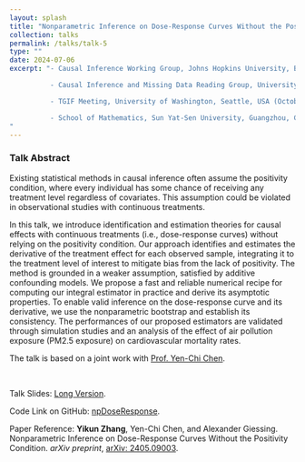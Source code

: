 ```yaml
---
layout: splash
title: "Nonparametric Inference on Dose-Response Curves Without the Positivity Condition"
collection: talks
permalink: /talks/talk-5
type: ""
date: 2024-07-06
excerpt: "- Causal Inference Working Group, Johns Hopkins University, Baltimore, USA (March 2025)

          - Causal Inference and Missing Data Reading Group, University of Washington, Seattle, USA (November 2024)

          - TGIF Meeting, University of Washington, Seattle, USA (October 2024)

          - School of Mathematics, Sun Yat-Sen University, Guangzhou, China (September 2024)
"
---
```


### Talk Abstract

Existing statistical methods in causal inference often assume the positivity condition, where every individual has some chance of receiving any treatment level regardless of covariates. This assumption could be violated in observational studies with continuous treatments.

In this talk, we introduce identification and estimation theories for causal effects with continuous treatments (i.e., dose-response curves) without relying on the positivity condition. Our approach identifies and estimates the derivative of the treatment effect for each observed sample, integrating it to the treatment level of interest to mitigate bias from the lack of positivity. The method is grounded in a weaker assumption, satisfied by additive confounding models. We propose a fast and reliable numerical recipe for computing our integral estimator in practice and derive its asymptotic properties. To enable valid inference on the dose-response curve and its derivative, we use the nonparametric bootstrap and establish its consistency. The performances of our proposed estimators are validated through simulation studies and an analysis of the effect of air pollution exposure (PM2.5 exposure) on cardiovascular mortality rates.

The talk is based on a joint work with  [Prof. Yen-Chi Chen](http://faculty.washington.edu/yenchic/).

<br>

Talk Slides: [Long Version](https://zhangyk8.github.io/talks/DoseResponseNP.pdf).

Code Link on GitHub: [npDoseResponse](https://github.com/zhangyk8/npDoseResponse).

Paper Reference: **Yikun Zhang**, Yen-Chi Chen, and Alexander Giessing. Nonparametric Inference on Dose-Response Curves Without the Positivity Condition. _arXiv preprint_, [arXiv: 2405.09003](https://arxiv.org/abs/2405.09003).
